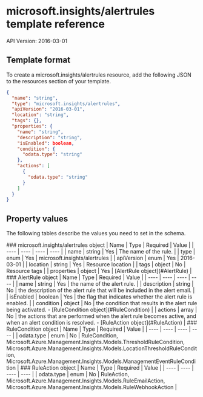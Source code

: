# microsoft.insights/alertrules template reference
API Version: 2016-03-01
## Template format

To create a microsoft.insights/alertrules resource, add the following JSON to the resources section of your template.

```json
{
  "name": "string",
  "type": "microsoft.insights/alertrules",
  "apiVersion": "2016-03-01",
  "location": "string",
  "tags": {},
  "properties": {
    "name": "string",
    "description": "string",
    "isEnabled": boolean,
    "condition": {
      "odata.type": "string"
    },
    "actions": [
      {
        "odata.type": "string"
      }
    ]
  }
}
```
## Property values

The following tables describe the values you need to set in the schema.

<a id="microsoft.insights/alertrules" />
### microsoft.insights/alertrules object
|  Name | Type | Required | Value |
|  ---- | ---- | ---- | ---- |
|  name | string | Yes | The name of the rule. |
|  type | enum | Yes | microsoft.insights/alertrules |
|  apiVersion | enum | Yes | 2016-03-01 |
|  location | string | Yes | Resource location |
|  tags | object | No | Resource tags |
|  properties | object | Yes | [AlertRule object](#AlertRule) |


<a id="AlertRule" />
### AlertRule object
|  Name | Type | Required | Value |
|  ---- | ---- | ---- | ---- |
|  name | string | Yes | the name of the alert rule. |
|  description | string | No | the description of the alert rule that will be included in the alert email. |
|  isEnabled | boolean | Yes | the flag that indicates whether the alert rule is enabled. |
|  condition | object | No | the condition that results in the alert rule being activated. - [RuleCondition object](#RuleCondition) |
|  actions | array | No | the actions that are performed when the alert rule becomes active, and when an alert condition is resolved. - [RuleAction object](#RuleAction) |


<a id="RuleCondition" />
### RuleCondition object
|  Name | Type | Required | Value |
|  ---- | ---- | ---- | ---- |
|  odata.type | enum | No | RuleCondition, Microsoft.Azure.Management.Insights.Models.ThresholdRuleCondition, Microsoft.Azure.Management.Insights.Models.LocationThresholdRuleCondition, Microsoft.Azure.Management.Insights.Models.ManagementEventRuleCondition |


<a id="RuleAction" />
### RuleAction object
|  Name | Type | Required | Value |
|  ---- | ---- | ---- | ---- |
|  odata.type | enum | No | RuleAction, Microsoft.Azure.Management.Insights.Models.RuleEmailAction, Microsoft.Azure.Management.Insights.Models.RuleWebhookAction |

